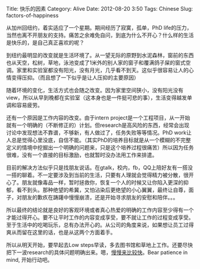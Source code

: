 Title: 快乐的因素
Category: Alive
Date: 2012-08-20 3:50
Tags: Chinese
Slug: factors-of-happiness

从加州回纽约，着实适应了一个星期。期间经历了寂寞，孤单，PhD life的压力，当然也离不开朋友的支持。痛苦之余难免自问，到底为什么不开心？什么样的生活是快乐的，是自己真正喜欢的呢？

到纽约最明显的改变就是生活环境了。从一望无际的原野到水泥森林，窗前的东西也从天空，松树，草地，泳池变成了1米外的别人家的窗子和覆满鸽子屎的窗式空调。家里和实验室都没有阳光，没有月光，几乎看不到天。这似乎很容易让人的心情变得压抑。（而且想了一下似乎是让人压抑的主要原因）

随着环境的变化，生活方式也会随之改变。因为家里空间狭小，没有阳光没有view，所以从早到晚都在实验室（这本身也是一件挺可悲的事），生活变得越发单调和容易疲劳。

还有一个原因是工作内容的改变。由于intern project是一个工程项目，从一开始就有一个明确的（不断修正的）计划。但research是高风险的东西，经常会出现讨论中发现想法不靠谱，不够新，有人做过了，任务失败等等情况。PhD work让人总是觉得心里没底，自信不能。（其实PhD的培养目标就是从一个模糊的不完整定义的情境中挖掘出一个明确的问题来，只是这个培养过程很痛苦）所以因为任务很难，没有一个直接的目标激励，也就暂时没办法用工作来排遣。

目前的解决方法似乎只是找朋友说话。在gtalk，校内，fb，QQ上陪好友有一搭没一搭的聊着。不一定要涉及到当前的生活，只要有人理就会觉得精力被分散，很开心了。朋友就像毒品一样，暂时拯救你，恢复一个人的时候又让你陷入更深的抑郁，看不到头。那种绝望的希冀，又怕沾染后更绝望的小心翼翼，最终让自尊，面子，对朋友的歉疚在踌躇中慢慢崩溃，还是开始寻求朋友的安慰和陪伴。。。

所以最终的结论就是良好的客观环境或者真心热爱的明确的工作内容至少得有一个才能过得开心。要不让平时工作的内容变成享受，要不就让工作的过程变成享受。至于生活中的吃喝玩乐，总有办法开心的。从公司的角度来说，如果想让员工过得爽从而留在这里的话，也是从这两个方面着手。

所以从明天开始，要早起去Low steps早读，多去图书馆和草地上工作。还要尽快把下一波research的具体问题明确出来。嗯，[慢慢来比较快](/man-man-lai-bi-jiao-kuai.html)。Bear patience in mind, 开始行动吧。